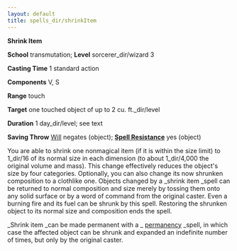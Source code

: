 ```yaml
---
layout: default
title: spells_dir/shrinkItem
---
```

 **Shrink Item**

**School** transmutation; **Level** sorcerer_dir/wizard 3

**Casting Time** 1 standard action

**Components** V, S

**Range** touch

**Target** one touched object of up to 2 cu. ft._dir/level

**Duration** 1 day_dir/level; see text

**Saving Throw** [Will](../combat#_will) negates (object); **[Spell Resistance](../glossary#_spell-resistance)** yes (object)

You are able to shrink one nonmagical item (if it is within the size limit) to 1_dir/16 of its normal size in each dimension (to about 1_dir/4,000 the original volume and mass). This change effectively reduces the object's size by four categories. Optionally, you can also change its now shrunken composition to a clothlike one. Objects changed by a _shrink item _spell can be returned to normal composition and size merely by tossing them onto any solid surface or by a word of command from the original caster. Even a burning fire and its fuel can be shrunk by this spell. Restoring the shrunken object to its normal size and composition ends the spell.

_Shrink item _can be made permanent with a _ [permanency](permanency#_permanency) _spell, in which case the affected object can be shrunk and expanded an indefinite number of times, but only by the original caster.

